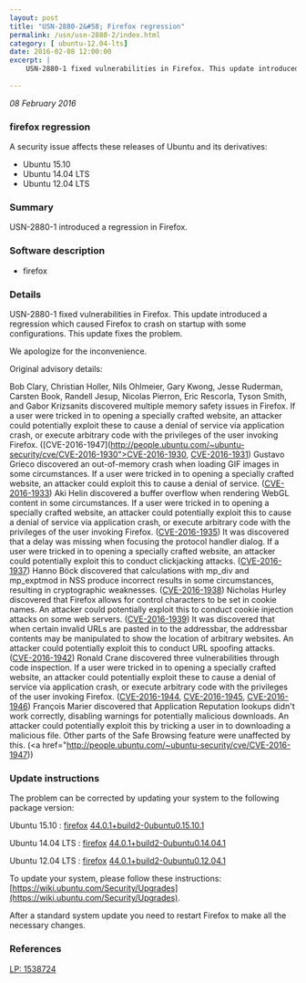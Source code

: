 ```yaml
---
layout: post
title: "USN-2880-2&#58; Firefox regression"
permalink: /usn/usn-2880-2/index.html
category: [ ubuntu-12.04-lts]
date: 2016-02-08 12:00:00
excerpt: |
    USN-2880-1 fixed vulnerabilities in Firefox. This update introduced a regression which caused Firefox to crash on startup with some configurations. This update fixes the problem.
    
--- 
```

 
 

*08 February 2016*

### firefox regression

A security issue affects these releases of Ubuntu and its derivatives:

* Ubuntu 15.10
* Ubuntu 14.04 LTS
* Ubuntu 12.04 LTS

### Summary

USN-2880-1 introduced a regression in Firefox. 

### Software description

* firefox 

### Details

USN-2880-1 fixed vulnerabilities in Firefox. This update introduced a regression which caused Firefox to crash on startup with some configurations. This update fixes the problem.

We apologize for the inconvenience.

Original advisory details:

 Bob Clary, Christian Holler, Nils Ohlmeier, Gary Kwong, Jesse Ruderman, Carsten Book, Randell Jesup, Nicolas Pierron, Eric Rescorla, Tyson Smith, and Gabor Krizsanits discovered multiple memory safety issues in Firefox. If a user were tricked in to opening a specially crafted website, an attacker could potentially exploit these to cause a denial of service via application crash, or execute arbitrary code with the privileges of the user invoking Firefox. ([CVE-2016-1947](http://people.ubuntu.com/~ubuntu-security/cve/CVE-2016-1930">CVE-2016-1930</a>, <a href="http://people.ubuntu.com/~ubuntu-security/cve/CVE-2016-1931">CVE-2016-1931</a>) Gustavo Grieco discovered an out-of-memory crash when loading GIF images in some circumstances. If a user were tricked in to opening a specially crafted website, an attacker could exploit this to cause a denial of service. (<a href="http://people.ubuntu.com/~ubuntu-security/cve/CVE-2016-1933">CVE-2016-1933</a>) Aki Helin discovered a buffer overflow when rendering WebGL content in some circumstances. If a user were tricked in to opening a specially crafted website, an attacker could potentially exploit this to cause a denial of service via application crash, or execute arbitrary code with the privileges of the user invoking Firefox. (<a href="http://people.ubuntu.com/~ubuntu-security/cve/CVE-2016-1935">CVE-2016-1935</a>) It was discovered that a delay was missing when focusing the protocol handler dialog. If a user were tricked in to opening a specially crafted website, an attacker could potentially exploit this to conduct clickjacking attacks. (<a href="http://people.ubuntu.com/~ubuntu-security/cve/CVE-2016-1937">CVE-2016-1937</a>) Hanno Böck discovered that calculations with mp_div and mp_exptmod in NSS produce incorrect results in some circumstances, resulting in cryptographic weaknesses. (<a href="http://people.ubuntu.com/~ubuntu-security/cve/CVE-2016-1938">CVE-2016-1938</a>) Nicholas Hurley discovered that Firefox allows for control characters to be set in cookie names. An attacker could potentially exploit this to conduct cookie injection attacks on some web servers. (<a href="http://people.ubuntu.com/~ubuntu-security/cve/CVE-2016-1939">CVE-2016-1939</a>) It was discovered that when certain invalid URLs are pasted in to the addressbar, the addressbar contents may be manipulated to show the location of arbitrary websites. An attacker could potentially exploit this to conduct URL spoofing attacks. (<a href="http://people.ubuntu.com/~ubuntu-security/cve/CVE-2016-1942">CVE-2016-1942</a>) Ronald Crane discovered three vulnerabilities through code inspection. If a user were tricked in to opening a specially crafted website, an attacker could potentially exploit these to cause a denial of service via application crash, or execute arbitrary code with the privileges of the user invoking Firefox. (<a href="http://people.ubuntu.com/~ubuntu-security/cve/CVE-2016-1944">CVE-2016-1944</a>, <a href="http://people.ubuntu.com/~ubuntu-security/cve/CVE-2016-1945">CVE-2016-1945</a>, <a href="http://people.ubuntu.com/~ubuntu-security/cve/CVE-2016-1946">CVE-2016-1946</a>) François Marier discovered that Application Reputation lookups didn&#39;t work correctly, disabling warnings for potentially malicious downloads. An attacker could potentially exploit this by tricking a user in to downloading a malicious file. Other parts of the Safe Browsing feature were unaffected by this. (<a href="http://people.ubuntu.com/~ubuntu-security/cve/CVE-2016-1947)) 

### Update instructions

The problem can be corrected by updating your system to the following package version:

Ubuntu 15.10
 : [firefox](https://launchpad.net/ubuntu/+source/firefox) <span> [44.0.1+build2-0ubuntu0.15.10.1](https://launchpad.net/ubuntu/+source/firefox/44.0.1+build2-0ubuntu0.15.10.1) </span> 

Ubuntu 14.04 LTS
 : [firefox](https://launchpad.net/ubuntu/+source/firefox) <span> [44.0.1+build2-0ubuntu0.14.04.1](https://launchpad.net/ubuntu/+source/firefox/44.0.1+build2-0ubuntu0.14.04.1) </span> 

Ubuntu 12.04 LTS
 : [firefox](https://launchpad.net/ubuntu/+source/firefox) <span> [44.0.1+build2-0ubuntu0.12.04.1](https://launchpad.net/ubuntu/+source/firefox/44.0.1+build2-0ubuntu0.12.04.1) </span> 

To update your system, please follow these instructions: [https://wiki.ubuntu.com/Security/Upgrades](https://wiki.ubuntu.com/Security/Upgrades).

After a standard system update you need to restart Firefox to make all the necessary changes. 

### References

 
 [LP: 1538724](https://launchpad.net/bugs/1538724)
 


